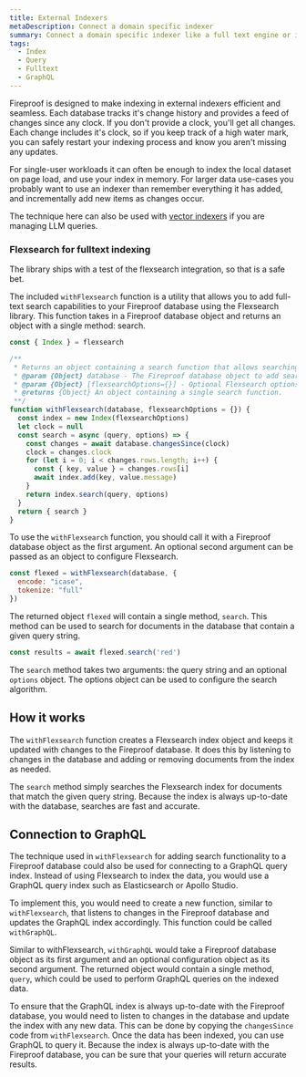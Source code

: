 ```yaml
---
title: External Indexers
metaDescription: Connect a domain specific indexer
summary: Connect a domain specific indexer like a full text engine or image classifier
tags:
  - Index
  - Query
  - Fulltext
  - GraphQL
---
```

Fireproof is designed to make indexing in external indexers efficient and seamless. Each database tracks it's change history and provides a feed of changes since any clock. If you don't provide a clock, you'll get all changes. Each change includes it's clock, so if you keep track of a high water mark, you can safely restart your indexing process and know you aren't missing any updates.

For single-user workloads it can often be enough to index the local dataset on page load, and use your index in memory. For larger data use-cases you probably want to use an indexer than remember everything it has added, and incrementally add new items as changes occur.

The technique here can also be used with [vector indexers](https://github.com/tantaraio/voy) if you are managing LLM queries.

### Flexsearch for fulltext indexing

The library ships with a test of the flexsearch integration, so that is a safe bet.

The included `withFlexsearch` function is a utility that allows you to add full-text search capabilities to your Fireproof database using the Flexsearch library. This function takes in a Fireproof database object and returns an object with a single method: search.

```js
const { Index } = flexsearch

/**
 * Returns an object containing a search function that allows searching a Fireproof database with * Flexsearch.
 * @param {Object} database - The Fireproof database object to add search functionality to.
 * @param {Object} [flexsearchOptions={}] - Optional Flexsearch options object.
 * @returns {Object} An object containing a single search function.
 **/
function withFlexsearch(database, flexsearchOptions = {}) {
  const index = new Index(flexsearchOptions)
  let clock = null
  const search = async (query, options) => {
    const changes = await database.changesSince(clock)
    clock = changes.clock
    for (let i = 0; i < changes.rows.length; i++) {
      const { key, value } = changes.rows[i]
      await index.add(key, value.message)
    }
    return index.search(query, options)
  }
  return { search }
}
```

To use the `withFlexsearch` function, you should call it with a Fireproof database object as the first argument. An optional second argument can be passed as an object to configure Flexsearch.

```js
const flexed = withFlexsearch(database, {
  encode: "icase",
  tokenize: "full"
})
```

The returned object `flexed` will contain a single method, `search`. This method can be used to search for documents in the database that contain a given query string.

```js
const results = await flexed.search('red')
```

The `search` method takes two arguments: the query string and an optional `options` object. The options object can be used to configure the search algorithm.

## How it works

The `withFlexsearch` function creates a Flexsearch index object and keeps it updated with changes to the Fireproof database. It does this by listening to changes in the database and adding or removing documents from the index as needed.

The `search` method simply searches the Flexsearch index for documents that match the given query string. Because the index is always up-to-date with the database, searches are fast and accurate.

## Connection to GraphQL

The technique used in `withFlexsearch` for adding search functionality to a Fireproof database could also be used for connecting to a GraphQL query index. Instead of using Flexsearch to index the data, you would use a GraphQL query index such as Elasticsearch or Apollo Studio.

To implement this, you would need to create a new function, similar to `withFlexsearch`, that listens to changes in the Fireproof database and updates the GraphQL index accordingly. This function could be called `withGraphQL`.

Similar to withFlexsearch, `withGraphQL` would take a Fireproof database object as its first argument and an optional configuration object as its second argument. The returned object would contain a single method, `query`, which could be used to perform GraphQL queries on the indexed data.

To ensure that the GraphQL index is always up-to-date with the Fireproof database, you would need to listen to changes in the database and update the index with any new data. This can be done by copying the `changesSince` code from `withFlexsearch`. Once the data has been indexed, you can use GraphQL to query it. Because the index is always up-to-date with the Fireproof database, you can be sure that your queries will return accurate results.
